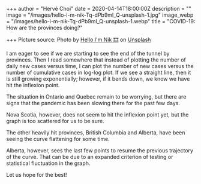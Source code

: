 +++
author = "Hervé Choi"
date = 2020-04-14T18:00:00Z
description = ""
image = "/images/hello-i-m-nik-Tq-dPb9mI_Q-unsplash-1.jpg"
image_webp = "/images/hello-i-m-nik-Tq-dPb9mI_Q-unsplash-1.webp"
title = "COVID-19: How are the provinces doing?"

+++
Picture source: Photo by [Hello I'm Nik 🎞](https://unsplash.com/@helloimnik?utm_source=unsplash&utm_medium=referral&utm_content=creditCopyText) on [Unsplash](https://unsplash.com/s/photos/pandemic?utm_source=unsplash&utm_medium=referral&utm_content=creditCopyText)

I am eager to see if we are starting to see the end of the tunnel by provinces. Then I read somewhere that instead of plotting the number of daily new cases versus time, I can plot the number of new cases versus the number of cumulative cases in log-log plot. If we see a straight line, then it is still growing exponentially; however, if it bends down, we know we have hit the inflexion point.

The situation in Ontario and Quebec remain to be worrying, but there are signs that the pandemic has been slowing there for the past few days.

Nova Scotia, however, does not seem to hit the inflexion point yet, but the graph is too scattered for us to be sure.

The other heavily hit provinces, British Columbia and Alberta, have been seeing the curve flattening for some time.

Alberta, however, sees the last few points to resume the previous trajectory of the curve. That can be due to an expanded criterion of testing or statistical fluctuation in the graph.

Let us hope for the best!